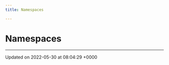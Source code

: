 ```yaml
---
title: Namespaces

---
```


# Namespaces







-------------------------------

Updated on 2022-05-30 at 08:04:29 +0000
